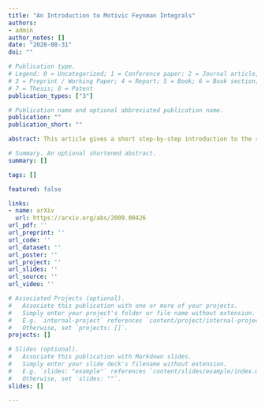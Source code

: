 ```yaml
---
title: "An Introduction to Motivic Feynman Integrals"
authors:
- admin
author_notes: []
date: "2020-08-31"
doi: ""

# Publication type.
# Legend: 0 = Uncategorized; 1 = Conference paper; 2 = Journal article;
# 3 = Preprint / Working Paper; 4 = Report; 5 = Book; 6 = Book section;
# 7 = Thesis; 8 = Patent
publication_types: ["3"]

# Publication name and optional abbreviated publication name.
publication: ""
publication_short: ""

abstract: This article gives a short step-by-step introduction to the representation of parametric Feynman integrals in scalar perturbative quantum field theory as periods of motives. The application of motivic Galois theory to the algebro-geometric and categorical structures underlying Feynman graphs is reviewed up to the current state of research. The example of primitive log-divergent Feynman graphs in scalar massless $\\phi^4$ quantum field theory is analysed in detail.

# Summary. An optional shortened abstract.
summary: []

tags: []

featured: false

links:
- name: arXiv
  url: https://arxiv.org/abs/2009.00426
url_pdf: '' 
url_preprint: '' 
url_code: ''
url_dataset: ''
url_poster: ''
url_project: ''
url_slides: ''
url_source: ''
url_video: ''

# Associated Projects (optional).
#   Associate this publication with one or more of your projects.
#   Simply enter your project's folder or file name without extension.
#   E.g. `internal-project` references `content/project/internal-project/index.md`.
#   Otherwise, set `projects: []`.
projects: []

# Slides (optional).
#   Associate this publication with Markdown slides.
#   Simply enter your slide deck's filename without extension.
#   E.g. `slides: "example"` references `content/slides/example/index.md`.
#   Otherwise, set `slides: ""`.
slides: []

---
```


